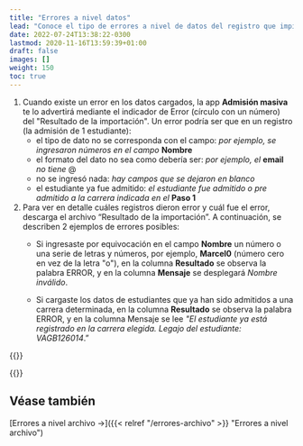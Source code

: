 ```yaml
---
title: "Errores a nivel datos"
lead: "Conoce el tipo de errores a nivel de datos del registro que impiden el procesamiento de una admisión o pre admisión."
date: 2022-07-24T13:38:22-0300
lastmod: 2020-11-16T13:59:39+01:00
draft: false
images: []
weight: 150
toc: true
---
```


1. Cuando existe un error en los datos cargados, la app **Admisión masiva** te lo advertirá mediante el indicador de Error (círculo con un número) del "Resultado de la importación". Un error podría ser que en un registro (la admisión de 1 estudiante):
   - el tipo de dato no se corresponda con el campo: _por ejemplo, se ingresaron números en el campo_ **Nombre**
   - el formato del dato no sea como debería ser: _por ejemplo, el_ **email** _no tiene_ @
   - no se ingresó nada: _hay campos que se dejaron en blanco_
   - el estudiante ya fue admitido: _el estudiante fue admitido o pre admitido a la carrera indicada en el_ **Paso 1**
2. Para ver en detalle cuáles registros dieron error y cuál fue el error, descarga el archivo “Resultado de la importación”. A continuación, se describen 2 ejemplos de errores posibles:
    - Si ingresaste por equivocación en el campo **Nombre** un número o una serie de letras y números, por ejemplo, **Marcel0** (número cero en vez de la letra "o"), en la columna **Resultado** se observa la palabra ERROR, y en la columna **Mensaje** se desplegará _Nombre inválido_.

    - Si cargaste los datos de estudiantes que ya han sido admitidos a una carrera determinada, en la columna **Resultado** se observa la palabra ERROR, y en la columna Mensaje se lee _"El estudiante ya está registrado en la carrera elegida. Legajo del estudiante: VAGB126014_.”

{{<note text="Podrás cargar un estudiante ya admitido a una carrera porque este proceso lo que crea, es un Legajo, y el estudiante podría estar inscribiéndose a una segunda carrera, para la que tendrá un segundo Legajo. Por lo tanto, para admitir a un estudiante a una carrera diferente de la que ya ha sido admitido, deberás crear una admisión nueva.">}}
</b>

{{<warning text="Los registros que dan error NO logran terminar el proceso de admisión o pre admisión y por lo tanto NO se crea ni el Usuario ni el Legajo del estudiante.">}}
</b>

## Véase también
[Errores a nivel archivo →]({{< relref "/errores-archivo" >}} "Errores a nivel archivo")
